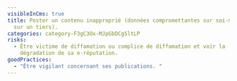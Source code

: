 ```yaml
---
visibleInCms: true
title: Poster un contenu inapproprié (données compromettantes sur soi-même ou
  sur un tiers).
categories: category-F3gC3Ox-MJpGbDCgSltLP
risks:
  - Être victime de diffamation ou complice de diffamation et voir la
    dégradation de sa e-réputation.
goodPractices:
  - "Être vigilant concernant ses publications. "
---
```

